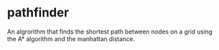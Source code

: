 # pathfinder


An algrorithm that finds the shortest path between nodes on a grid using the A* algorithm and the manhattan distance.

